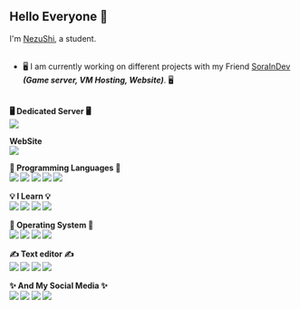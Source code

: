<h2> Hello Everyone 👋 </h2>

<p>I'm <a href="https://github.com/n3zushi">NezuShi</a>, a student.</p>

<ul>
<br>
<li>🖥️ I am currently working on different projects with my Friend <a href="https://github.com/SoraInDev">SoraInDev</a> <i><strong>(Game server, VM Hosting, Website)</strong></i>. 🖥️</li>
<br>
 
</ul>
<strong>
<p><b>🖥️ Dedicated Server 🖥️</b><br>
<img src="https://img.shields.io/badge/ovh-%23123F6D.svg?style=for-the-badge&logo=ovh&logoColor=#123F6D">

<p><b>WebSite</b><br>
<img src="https://img.shields.io/badge/nginx-%23009639.svg?style=for-the-badge&logo=nginx&logoColor=white">

<p><b>🤖 Programming Languages 🤖</b><br>
<img src="https://img.shields.io/badge/javascript-%23323330.svg?style=for-the-badge&logo=javascript&logoColor=%23F7DF1E">
<img src="https://img.shields.io/badge/python-3670A0?style=for-the-badge&logo=python&logoColor=ffdd54">
<img src="https://img.shields.io/badge/shell_script-%23121011.svg?style=for-the-badge&logo=gnu-bash&logoColor=white">
<img src="https://img.shields.io/badge/c-%2300599C.svg?style=for-the-badge&logo=c&logoColor=white">
<img src="https://img.shields.io/badge/lua-%232C2D72.svg?style=for-the-badge&logo=lua&logoColor=white">

<p><b>💡 I Learn 💡</b><br>
<img src="https://img.shields.io/badge/c-%2300599C.svg?style=for-the-badge&logo=c&logoColor=white">
<img src="https://img.shields.io/badge/c++-%2300599C.svg?style=for-the-badge&logo=c%2B%2B&logoColor=white">
<img src="https://img.shields.io/badge/lua-%232C2D72.svg?style=for-the-badge&logo=lua&logoColor=white">
<img src="https://img.shields.io/badge/javascript-%23323330.svg?style=for-the-badge&logo=javascript&logoColor=%23F7DF1E">

<p><b>🤖 Operating System 🤖</b><br>
<img src="https://img.shields.io/badge/Linux-FCC624?style=for-the-badge&logo=linux&logoColor=black">
<img src="https://img.shields.io/badge/Debian-D70A53?style=for-the-badge&logo=debian&logoColor=white">
<img src="https://img.shields.io/badge/Windows-0078D6?style=for-the-badge&logo=windows&logoColor=white">
<img src="https://img.shields.io/badge/mac%20os-000000?style=for-the-badge&logo=macos&logoColor=F0F0F0">

<p><b>✍️ Text editor ✍️</b><br>
<img src="https://img.shields.io/badge/VIM-%2311AB00.svg?style=for-the-badge&logo=vim&logoColor=white">
<img src="https://img.shields.io/badge/Visual%20Studio%20Code-0078d7.svg?style=for-the-badge&logo=visual-studio-code&logoColor=white">
<img src="https://img.shields.io/badge/Visual%20Studio-5C2D91.svg?style=for-the-badge&logo=visual-studio&logoColor=white">
<img src="https://img.shields.io/badge/sublime_text-%23575757.svg?style=for-the-badge&logo=sublime-text&logoColor=important">

<p><b>✨ And My Social Media ✨</b><br>
<img src="https://img.shields.io/badge/Discord-%237289DA.svg?style=for-the-badge&logo=discord&logoColor=white">
<img src="https://img.shields.io/badge/Instagram-%23E4405F.svg?style=for-the-badge&logo=Instagram&logoColor=white">
<img src="https://img.shields.io/badge/YouTube-%23FF0000.svg?style=for-the-badge&logo=YouTube&logoColor=white">
<img src="https://img.shields.io/badge/Twitch-%239146FF.svg?style=for-the-badge&logo=Twitch&logoColor=white">
</strong>
